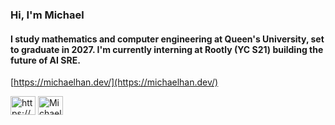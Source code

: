 <h3 align="left">Hi, I'm Michael</h3>
<h4 align="left">I study mathematics and computer engineering at Queen's University, set to graduate in 2027. I'm currently interning at Rootly (YC S21) building the future of AI SRE.</h4>

[https://michaelhan.dev/](https://michaelhan.dev/)

<p align="left">
<a href="https://linkedin.com/in/https://www.linkedin.com/in/michael-y-han/" target="blank"><img align="center" src="https://raw.githubusercontent.com/rahuldkjain/github-profile-readme-generator/master/src/images/icons/Social/linked-in-alt.svg" alt="https://www.linkedin.com/in/michael-y-han/" height="30" width="40" /></a>
<a href="https://x.com/michaelyhan_" target="blank">
  <img align="center" src="https://raw.githubusercontent.com/rahuldkjain/github-profile-readme-generator/master/src/images/icons/Social/twitter.svg" alt="Michael Y. Han on Twitter" height="30" width="40" />
</a>
</p>
